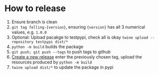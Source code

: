 # How to release
1. Ensure branch is clean
2. `git tag felling-{version}`, ensuring `{version}` has all 3 numerical values, e.g. `1.0.0`
3. Optional: Upload pacakge to testpypi, check all is okay `twine upload --repository testpypi dist/*` 
4. `python -m build` builds the package
5. `git push; git push --tags` to push tags to github
6. [Create a new release](https://github.com/this-josh/felling/releases/new) enter the previously chosen tag, upload the resources produced by `python -m build`
7. `twine upload dist/*` to update the package in pypi